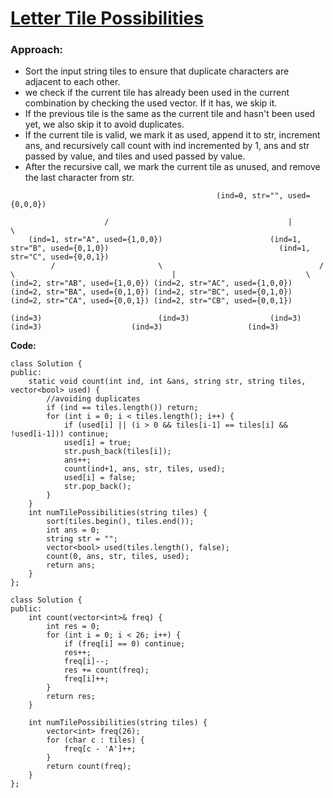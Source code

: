 # [Letter Tile Possibilities](https://leetcode.com/problems/letter-tile-possibilities/)

### Approach: 
- Sort the input string tiles to ensure that duplicate characters are adjacent to each other.
- we check if the current tile has already been used in the current combination by checking the used vector. If it has, we skip it. 
- If the previous tile is the same as the current tile and hasn't been used yet, we also skip it to avoid duplicates.
- If the current tile is valid, we mark it as used, append it to str, increment ans, and recursively call count with ind incremented by 1, ans and str passed by value, and tiles and used passed by value.
- After the recursive call, we mark the current tile as unused, and remove the last character from str.
```
                                              (ind=0, str="", used={0,0,0})
                                       
                     /                                        |                                                                 \
    (ind=1, str="A", used={1,0,0})                        (ind=1, str="B", used={0,1,0})                                      (ind=1, str="C", used={0,0,1})
         /                       \                                   /                           \                                   |                             \
(ind=2, str="AB", used={1,0,0}) (ind=2, str="AC", used={1,0,0}) (ind=2, str="BA", used={0,1,0}) (ind=2, str="BC", used={0,1,0}) (ind=2, str="CA", used={0,0,1}) (ind=2, str="CB", used={0,0,1})
         
(ind=3)                          (ind=3)                  (ind=3)                    (ind=3)                    (ind=3)                   (ind=3)
```

**Code:**
```
class Solution {
public:
    static void count(int ind, int &ans, string str, string tiles, vector<bool> used) {
        //avoiding duplicates
        if (ind == tiles.length()) return;
        for (int i = 0; i < tiles.length(); i++) {
            if (used[i] || (i > 0 && tiles[i-1] == tiles[i] && !used[i-1])) continue;
            used[i] = true;
            str.push_back(tiles[i]);
            ans++;
            count(ind+1, ans, str, tiles, used);
            used[i] = false;
            str.pop_back();
        }
    }
    int numTilePossibilities(string tiles) {
        sort(tiles.begin(), tiles.end());
        int ans = 0;
        string str = "";
        vector<bool> used(tiles.length(), false);
        count(0, ans, str, tiles, used);
        return ans;
    }
};
```
```
class Solution {
public:
    int count(vector<int>& freq) {
        int res = 0;
        for (int i = 0; i < 26; i++) {
            if (freq[i] == 0) continue;
            res++;
            freq[i]--;
            res += count(freq);
            freq[i]++;
        }
        return res;
    }

    int numTilePossibilities(string tiles) {
        vector<int> freq(26);
        for (char c : tiles) {
            freq[c - 'A']++;
        }
        return count(freq);
    }
};
```
